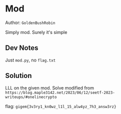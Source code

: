 # Mod

Author: `GoldenBushRobin`

Simply mod. Surely it's simple

## Dev Notes

Just `mod.py`, no `flag.txt`

## Solution

LLL on the given mod. Solve modified from `https://blog.maple3142.net/2023/06/12/seetf-2023-writeups/#onelinecrypto`

flag:
`gigem{3v3ry1_kn0wz_l1l_15_alw4yz_7h3_answ3rz}`
